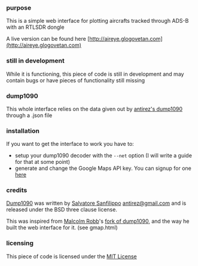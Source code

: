 ### purpose

This is a simple web interface for plotting aircrafts tracked through ADS-B with an RTLSDR dongle

A live version can be found here [http://aireye.glogovetan.com](http://aireye.glogovetan.com)

### still in development

While it is functioning, this piece of code is still in development and may contain bugs or have pieces of functionality still missing

### dump1090

This whole interface relies on the data given out by [antirez's dump1090](https://github.com/antirez/dump1090) through a .json file

### installation

If you want to get the interface to work you have to:
- setup your dump1090 decoder with the `--net` option (I will write a guide for that at some point)
- generate and change the Google Maps API key. You can signup for one [here](https://developers.google.com/maps/signup)

### credits

[Dump1090](https://github.com/antirez/dump1090) was written by [Salvatore Sanfilippo](https://github.com/antirez) <antirez@gmail.com> and is released under the BSD three clause license.

This was inspired from [Malcolm Robb](https://github.com/MalcolmRobb)'s [fork of dump1090](https://github.com/MalcolmRobb/dump1090), and the way he built the web interface for it. (see gmap.html)

### licensing

This piece of code is licensed under the [MIT License](https://github.com/rdig/aireye/blob/master/LICENSE)
